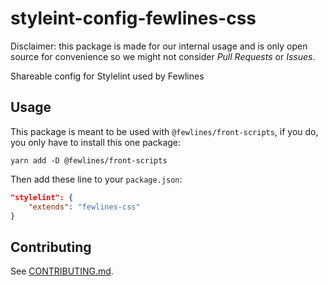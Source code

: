 # styleint-config-fewlines-css

Disclaimer: this package is made for our internal usage and is only open source for convenience so we might not consider _Pull Requests_ or _Issues_.

Shareable config for Stylelint used by Fewlines

## Usage

This package is meant to be used with `@fewlines/front-scripts`, if you do, you only have to install this one package:

```shell
yarn add -D @fewlines/front-scripts
```

Then add these line to your `package.json`:

```json
"stylelint": {
	"extends": "fewlines-css"
}
```

## Contributing

See [CONTRIBUTING.md](CONTRIBUTING.md).
